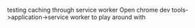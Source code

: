 testing caching through service worker 
Open chrome dev tools->application->service worker to play around with
